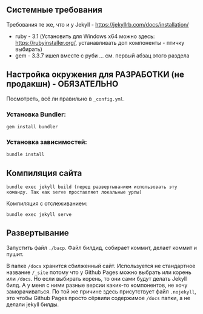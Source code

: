 ## Системные требования

Требования те же, что и у Jekyll - https://jekyllrb.com/docs/installation/

* ruby - 3.1 (Установить для Windows x64 можно здесь: https://rubyinstaller.org/, устанавливать доп компоненты - птичку выбирать)
* gem - 3.3.7 ишел вместе с руби
... см. первый абзац этого раздела

## Настройка окружения для РАЗРАБОТКИ (не продакшн) - ОБЯЗАТЕЛЬНО

Посмотреть, всё ли правильно в `_config.yml`.

### Установка Bundler:

```
gem install bundler
```

### Установка зависимостей:

```
bundle install
```

## Компиляция сайта

```
bundle exec jekyll build (перед развертыванием использовать эту команду. Так как serve проставляет локальные урлы)
```

Компиляция с отслеживанием:

```
bundle exec jekyll serve
```

## Развертывание

Запустить файл `./bacp`. Файл билдид, собирает коммит, делает коммит и пушит.

В папке `/docs` хранится сбилженный сайт. Используется не стандартное название `/_site` потому что
у Github Pages можно выбрать или корень или `/docs`. Но если выбирать корень,
то они сами будут делать Jekyll билд. А у меня с ними разные версии каких-то компонентов,
не хочу заморачиваться. По той же причине здесь присутствует файл `.nojekyll`, это чтобы
Github Pages просто сёрвили содержимое `/docs` папки, а не делали jekyll билды.